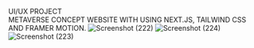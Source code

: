 UI/UX PROJECT                                                                                                                                                                      
METAVERSE CONCEPT WEBSITE WITH USING NEXT.JS, TAILWIND CSS AND FRAMER MOTION.
![Screenshot (222)](https://user-images.githubusercontent.com/87716081/220962035-1b6f94a7-0a7f-408c-92a1-e1d655ffd750.png)
![Screenshot (224)](https://user-images.githubusercontent.com/87716081/220961986-72597cf3-7f13-4378-9ece-61d07bf96826.png)
![Screenshot (223)](https://user-images.githubusercontent.com/87716081/220962014-515f59a2-ed75-4abc-ab51-3ccf5b39b15e.png)
